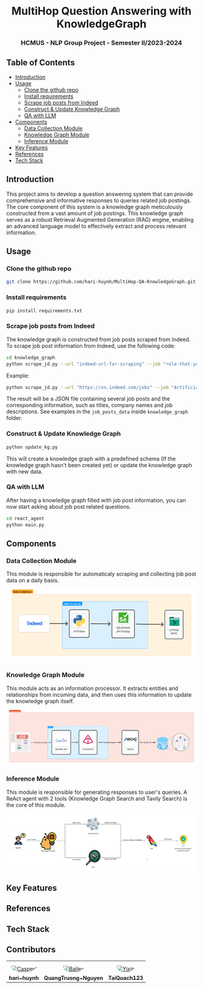 <h1 align="center"><b>MultiHop Question Answering with KnowledgeGraph</b></h1>

<h3 align="center"><b>HCMUS - NLP Group Project - Semester II/2023-2024</b></h3>


## Table of Contents
- [Introduction](#introduction)
- [Usage](#usage)
    - [Clone the github repo](#clone-the-github-repo)
    - [Install requirements](#install-requirements)
    - [Scrape job posts from Indeed](#scrape-job-posts-from-indeed)
    - [Construct & Update Knowledge Graph](#construct--update-knowledge-graph)
    - [QA with LLM](#qa-with-llm)
- [Components](#components)
    - [Data Collection Module](#data-collection-module)
    - [Knowledge Graph Module](#knowledge-graph-module)
    - [Inference Module](#inference-module)
- [Key Features](#key-features)
- [References](#references)
- [Tech Stack](#tech-stack)

## Introduction
This project aims to develop a question answering system that can provide comprehensive and informative responses to queries related job postings. The core component of this system is a knowledge graph meticulously constructed from a vast amount of job postings. This knowledge graph serves as a robust Retrieval Augmented Generation (RAG) engine, enabling an advanced language model to effectively extract and process relevant information.


## Usage
### Clone the github repo
```bash
git clone https://github.com/hari-huynh/MultiHop-QA-KnowledgeGraph.git
```

### Install requirements
```bash
pip install requirements.txt
```
### Scrape job posts from Indeed
The knowledge graph is constructed from job posts scraped from Indeed. To scrape job post information from Indeed, use the following code:
```bash
cd knowledge_graph
python scrape_jd.py --url "indeed-url-for-scraping" --job "role-that-you-want-to-scrape" --loc "the-location"
```

Example:
```bash
python scrape_jd.py --url "https://vn.indeed.com/jobs" --job "Artificial Intelligence" --loc "Thành phố Hồ Chí Minh"
```
The result will be a JSON file containing several job posts and the corresponding information, such as titles, company names and job descriptions. See examples in the ```job_posts_data``` inside ```knowledge_graph``` folder.

### Construct & Update Knowledge Graph
```bash
python update_kg.py
```
This will create a knowledge graph with a predefined schema (If the knowledge graph hasn't been created yet) or update the knowledge graph with new data.


### QA with LLM
After having a knowledge graph filled with job post information, you can now start asking about job post related questions.
```bash
cd react_agent
python main.py
```

## Components
### Data Collection Module
This module is responsible for automaticaly scraping and collecting job post data on a daily basis.

![Data Collection Module](images/data_collection_module.png?raw=True)
### Knowledge Graph Module
This module acts as an information processor. It extracts entities and relationships from incoming data, and then uses this information to update the knowledge graph itself.

![Knowledge Graph Module](images/knowledge_graph_module.png?raw=True)
### Inference Module
This module is responsible for generating responses to user's queries. A ReAct agent with 2 tools (Knowledge Graph Search and Tavily Search) is the core of this module.

![Inference Module](images/inference_module.png?raw=True)
## Key Features

## References

## Tech Stack

## **Contributors**
<table>
<tr>
    <td align="center" style="word-wrap: break-word; width: 150.0; height: 150.0">
        <a href=https://github.com/hari-huynh>
            <img src=https://avatars.githubusercontent.com/u/142809008?v=4 width="100;"  style="border-radius:50%;align-items:center;justify-content:center;overflow:hidden;padding-top:10px" alt=Casper/>
            <br />
            <sub style="font-size:14px"><b>hari-huynh</b></sub>
        </a>
    </td>
      <td align="center" style="word-wrap: break-word; width: 150.0; height: 150.0">
        <a href=https://github.com/QuangTruong-Nguyen>
            <img src=https://avatars.githubusercontent.com/u/139192880?v=4 width="100;"  style="border-radius:50%;align-items:center;justify-content:center;overflow:hidden;padding-top:10px" alt=Bailey Harrington/>
            <br />
            <sub style="font-size:14px"><b>QuangTruong-Nguyen</b></sub>
        </a>
    </td>
      <td align="center" style="word-wrap: break-word; width: 150.0; height: 150.0">
        <a href=https://github.com/TaiQuach123>
            <img src=https://avatars.githubusercontent.com/u/92372685?v=4 width="100;"  style="border-radius:50%;align-items:center;justify-content:center;overflow:hidden;padding-top:10px" alt=Yixin Shen/>
            <br />
            <sub style="font-size:14px"><b>TaiQuach123</b></sub>
        </a>
    </td>
</tr>
</table>
